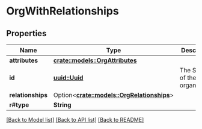 # OrgWithRelationships

## Properties

Name | Type | Description | Notes
------------ | ------------- | ------------- | -------------
**attributes** | [**crate::models::OrgAttributes**](OrgAttributes.md) |  | 
**id** | [**uuid::Uuid**](uuid::Uuid.md) | The Snyk ID of the organization. | 
**relationships** | Option<[**crate::models::OrgRelationships**](OrgRelationships.md)> |  | [optional]
**r#type** | **String** |  | 

[[Back to Model list]](../README.md#documentation-for-models) [[Back to API list]](../README.md#documentation-for-api-endpoints) [[Back to README]](../README.md)


